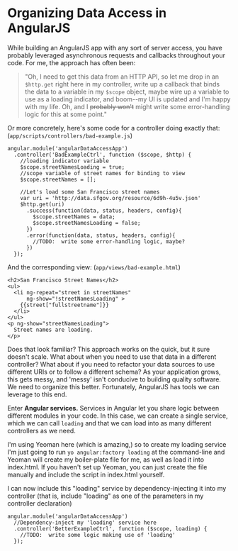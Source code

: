 Organizing Data Access in AngularJS
===================================

While building an AngularJS app with any sort of server access, you have probably leveraged asynchronous requests and callbacks throughout your code.  For me, the approach has often been:

>  "Oh, I need to get this data from an HTTP API, so let me drop in an `$http.get` right here in my controller, write up a callback that binds the data to a variable in my `$scope` object, maybe wire up a variable to use as a loading indicator, and boom--my UI is updated and I'm happy with my life.  Oh, and I ~~probably won't~~ might write some error-handling logic for this at some point."

Or more concretely, here's some code for a controller doing exactly that: (`app/scripts/controllers/bad-example.js`)


    angular.module('angularDataAccessApp')
      .controller('BadExampleCtrl', function ($scope, $http) {
        //loading indicator variable
        $scope.streetNamesLoading = true;
        //scope variable of street names for binding to view
        $scope.streetNames = [];
        
        //Let's load some San Francisco street names
        var uri = 'http://data.sfgov.org/resource/6d9h-4u5v.json'
        $http.get(uri)
          .success(function(data, status, headers, config){
            $scope.streetNames = data;
            $scope.streetNamesLoading = false;
          })
          .error(function(data, status, headers, config){
            //TODO:  write some error-handling logic, maybe? 
          })
      });

And the corresponding view: (`app/views/bad-example.html`)

    <h2>San Francisco Street Names</h2>
    <ul>
      <li ng-repeat="street in streetNames"
          ng-show="!streetNamesLoading" >
        {{street["fullstreetname"]}}
      </li>
    </ul>
    <p ng-show="streetNamesLoading">
      Street names are loading.
    </p>


Does that look familiar?  This approach works on the quick, but it sure doesn't scale.  What about when you need to use that data in a different controller?  What about if you need to refactor your data sources to use different URIs or to follow a different schema?  As your application grows, this gets messy, and 'messy' isn't conducive to building quality software.  We need to organize this better.  Fortunately, AngularJS has tools we can leverage to this end.

Enter **Angular services.**  Services in Angular let you share logic between different modules in your code.  In this case, we can create a single service, which we can call `loading` and that we can load into as many different controllers as we need.

I'm using Yeoman here (which is amazing,) so to create my loading service I'm just going to run `yo angular:factory loading` at the command-line and Yeoman will create my boiler-plate file for me, as well as load it into index.html.  If you haven't set up Yeoman, you can just create the file manually and include the script in index.html yourself.

I can now include this "loading" service by dependency-injecting it into my controller (that is, include "loading" as one of the parameters in my controller declaration)

    angular.module('angularDataAccessApp')
      //Dependency-inject my 'loading' service here
      .controller('BetterExampleCtrl', function ($scope, loading) {
        //TODO:  write some logic making use of 'loading'
      });


